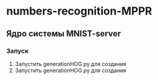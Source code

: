 ﻿# numbers-recognition-MPPR

## Ядро системы MNIST-server

### Запуск
1. Запустить generationHOG.py для создания 
1. Запустить generationHOG.py для создания 

